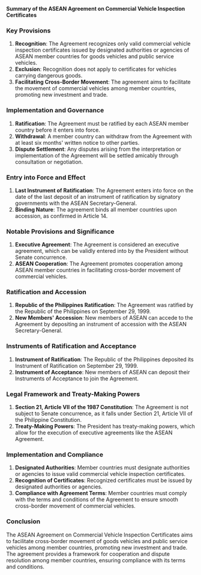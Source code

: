 **Summary of the ASEAN Agreement on Commercial Vehicle Inspection Certificates**

### **Key Provisions**

1.  **Recognition**: The Agreement recognizes only valid commercial vehicle inspection certificates issued by designated authorities or agencies of ASEAN member countries for goods vehicles and public service vehicles.
2.  **Exclusion**: Recognition does not apply to certificates for vehicles carrying dangerous goods.
3.  **Facilitating Cross-Border Movement**: The agreement aims to facilitate the movement of commercial vehicles among member countries, promoting new investment and trade.

### **Implementation and Governance**

1.  **Ratification**: The Agreement must be ratified by each ASEAN member country before it enters into force.
2.  **Withdrawal**: A member country can withdraw from the Agreement with at least six months' written notice to other parties.
3.  **Dispute Settlement**: Any disputes arising from the interpretation or implementation of the Agreement will be settled amicably through consultation or negotiation.

### **Entry into Force and Effect**

1.  **Last Instrument of Ratification**: The Agreement enters into force on the date of the last deposit of an instrument of ratification by signatory governments with the ASEAN Secretary-General.
2.  **Binding Nature**: The agreement binds all member countries upon accession, as confirmed in Article 14.

### **Notable Provisions and Significance**

1.  **Executive Agreement**: The Agreement is considered an executive agreement, which can be validly entered into by the President without Senate concurrence.
2.  **ASEAN Cooperation**: The Agreement promotes cooperation among ASEAN member countries in facilitating cross-border movement of commercial vehicles.

### **Ratification and Accession**

1.  **Republic of the Philippines Ratification**: The Agreement was ratified by the Republic of the Philippines on September 29, 1999.
2.  **New Members' Accession**: New members of ASEAN can accede to the Agreement by depositing an instrument of accession with the ASEAN Secretary-General.

### **Instruments of Ratification and Acceptance**

1.  **Instrument of Ratification**: The Republic of the Philippines deposited its Instrument of Ratification on September 29, 1999.
2.  **Instrument of Acceptance**: New members of ASEAN can deposit their Instruments of Acceptance to join the Agreement.

### **Legal Framework and Treaty-Making Powers**

1.  **Section 21, Article VII of the 1987 Constitution**: The Agreement is not subject to Senate concurrence, as it falls under Section 21, Article VII of the Philippine Constitution.
2.  **Treaty-Making Powers**: The President has treaty-making powers, which allow for the execution of executive agreements like the ASEAN Agreement.

### **Implementation and Compliance**

1.  **Designated Authorities**: Member countries must designate authorities or agencies to issue valid commercial vehicle inspection certificates.
2.  **Recognition of Certificates**: Recognized certificates must be issued by designated authorities or agencies.
3.  **Compliance with Agreement Terms**: Member countries must comply with the terms and conditions of the Agreement to ensure smooth cross-border movement of commercial vehicles.

### **Conclusion**

The ASEAN Agreement on Commercial Vehicle Inspection Certificates aims to facilitate cross-border movement of goods vehicles and public service vehicles among member countries, promoting new investment and trade. The agreement provides a framework for cooperation and dispute resolution among member countries, ensuring compliance with its terms and conditions.